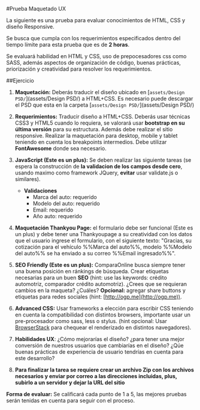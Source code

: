 #Prueba Maquetado UX

La siguiente es una prueba para evaluar conocimientos de HTML, CSS y diseño Responsive.

Se busca que cumpla con los requerimientos especificados dentro del tiempo límite para esta prueba que es de **2 horas**.

Se evaluará habilidad en HTML y CSS, uso de prepocesadores css como SASS, además aspectos de organización de código, buenas prácticas, priorización y creatividad para resolver los requerimientos.


##Ejercicio

1. **Maquetación:** Deberás traducir el diseño ubicado en [`assets/Design PSD/`](assets/Design PSD/) a HTML+CSS.
Es necesario puede descargar el PSD que esta en la carpeta [`assets/Design PSD/`](assets/Design PSD/)

2. **Requerimientos:** Traducir diseño a HTML+CSS. Deberás usar técnicas CSS3 y HTML5 cuando lo requiera, se valorará usar **bootstrap en su última versión** para su estructura. Además debe realizar el sitio responsive. Realizar la maquetación para desktop, mobile y tablet teniendo en cuenta los breakpoints intermedios. Debe utilizar **FontAwesome** donde sea necesario.

3. **JavaScript (Este es un plus):** Se deben realizar las siguiente tareas (se espera la construcción de **la validacion de los campos desde cero**, usando maximo como framework JQuery, **evitar** usar validate.js o similares).
	*  **Validaciones**
		*  Marca del auto: requerido
		*  Modelo del auto: requerido
		*  Email: requerido
		*  Año auto: requerido

4. **Maquetación Thankyou Page:** el formulario debe ser funcional (Este es un plus) y debe tener una Thankyoupage a su creatividad con los datos que el usuario ingrese el formulario, con el siguiente texto: "Gracias, su cotización para el vehículo %%Marca del auto%%, modelo %%Modelo del auto%% se ha enviado a su correo %%Email ingresado%%".

5. **SEO Friendly (Este es un plus):** ComparaOnline busca siempre tener una buena posición en ránkings de búsqueda. Crear etiquetas necesarias para un buen **SEO** (hint: use las keywords: crédito automotriz, comparador crédito automotriz).
¿Crees que se requieran cambios en la maqueta? ¿Cuáles?
**Opcional:** agregar share buttons y etiquetas para redes sociales (hint: [http://ogp.me](http://ogp.me)).

6. **Advanced CSS:**  Usar frameworks a elección para escribir CSS teniendo en cuenta la compatibilidad con distintos browsers, importante usar un pre-procesador como sass, less o stylus. (hint opcional: Usar [BrowserStack](http://www.browserstack.com/) para chequear el renderizado en distintos navegadores).

7. **Habilidades UX**: ¿Cómo mejorarías el diseño? ¿para tener una mejor conversión de nuestros usuarios que cambiarías en el diseño? ¿Qúe buenas prácticas de experiencia de usuario tendrías en cuenta para este desarrollo?

8. **Para finalizar la tarea se requiere crear un archivo Zip con los archivos necesarios y enviar por correo a las direcciones incluidas, plus, subirlo a un servidor y dejar la URL del sitio**

**Forma de evaluar:**
Se calificará cada punto de 1 a 5, las mejores pruebas serán tenidas en cuenta para seguir con el proceso.
